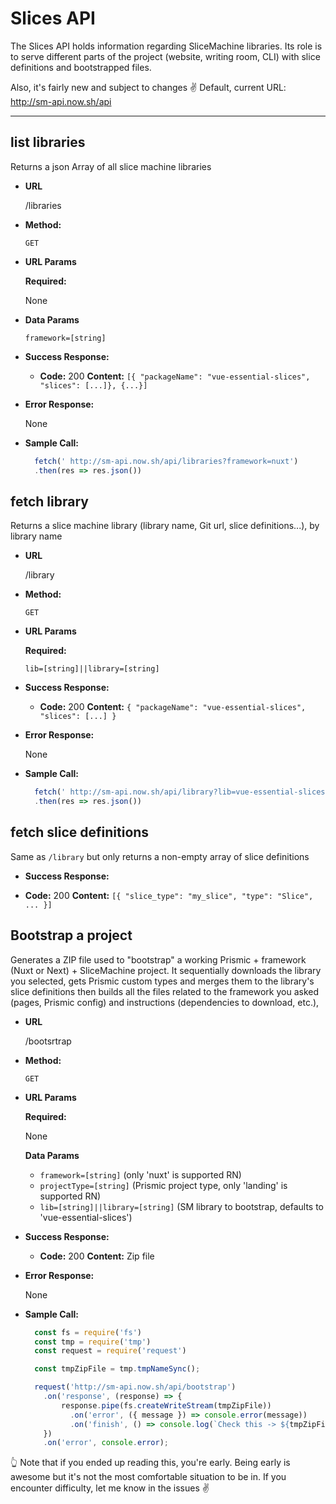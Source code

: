 # Slices API

 
 The Slices API holds information regarding SliceMachine libraries. Its role is to serve different parts of the project (website, writing room, CLI) with slice definitions and bootstrapped files.
 
 Also, it's fairly new and subject to changes ✌️
Default, current URL: http://sm-api.now.sh/api
 
 ---

## list libraries

  Returns a json Array of all slice machine libraries

* **URL**

  /libraries

* **Method:**

  `GET`
  
*  **URL Params**

   **Required:**
 
   None

* **Data Params**
 
   `framework=[string]`

* **Success Response:**

  * **Code:** 200 
    **Content:** `[{ "packageName": "vue-essential-slices", "slices": [...]}, {...}]`
 
* **Error Response:**

  None

* **Sample Call:**

  ```javascript
    fetch(' http://sm-api.now.sh/api/libraries?framework=nuxt')
    .then(res => res.json())
  ```

## fetch library

  Returns a slice machine library (library name, Git url, slice definitions...), by library name

* **URL**

  /library

* **Method:**

  `GET`
  
*  **URL Params**

   **Required:**
 
   `lib=[string]||library=[string]`

* **Success Response:**

  * **Code:** 200 
    **Content:** `{ "packageName": "vue-essential-slices", "slices": [...] }`
 
* **Error Response:**

  None

* **Sample Call:**

  ```javascript
    fetch(' http://sm-api.now.sh/api/library?lib=vue-essential-slices')
    .then(res => res.json())
  ```

## fetch slice definitions

 Same as `/library` but only returns a non-empty array of slice definitions

 * **Success Response:**

  * **Code:** 200 
    **Content:** `[{ "slice_type": "my_slice", "type": "Slice", ... }]`

## Bootstrap a project

Generates a ZIP file used to "bootstrap" a working Prismic + framework (Nuxt or Next) + SliceMachine project. It sequentially downloads the library you selected, gets Prismic custom types and merges them to the library's slice definitions then builds all the files related to the framework you asked (pages, Prismic config) and instructions (dependencies to download, etc.),

* **URL**

  /bootsrtrap

* **Method:**

  `GET`
  
*  **URL Params**

   **Required:**
 
   None

   **Data Params**
 
   - `framework=[string]` (only 'nuxt' is supported RN)
   - `projectType=[string]` (Prismic project type, only 'landing' is supported RN)
   - `lib=[string]||library=[string]` (SM library to bootstrap, defaults to 'vue-essential-slices')

* **Success Response:**

  * **Code:** 200 
    **Content:** Zip file
 
* **Error Response:**

  None

* **Sample Call:**

  ```javascript
    const fs = require('fs')
    const tmp = require('tmp')
    const request = require('request')

    const tmpZipFile = tmp.tmpNameSync();

    request('http://sm-api.now.sh/api/bootstrap')
      .on('response', (response) => {
          response.pipe(fs.createWriteStream(tmpZipFile))
            .on('error', ({ message }) => console.error(message))
            .on('finish', () => console.log(`Check this -> ${tmpZipFile}`));
      })
      .on('error', console.error);
  ```

👆 Note that if you ended up reading this, you're early. Being early is awesome but it's not the most comfortable situation to be in. If you encounter difficulty, let me know in the issues ✌️